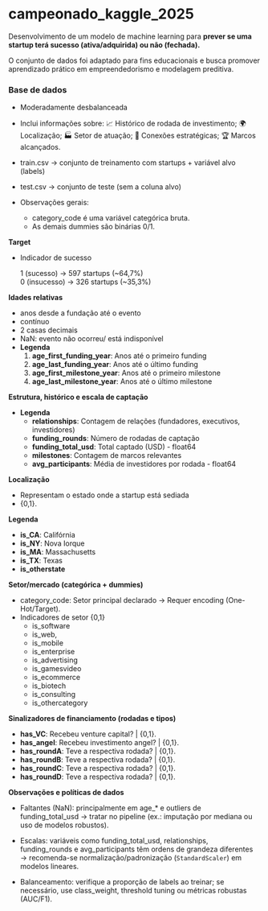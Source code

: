 # campeonado_kaggle_2025
Desenvolvimento de um modelo de machine learning para **prever se uma startup terá sucesso (ativa/adquirida) ou não (fechada).**

O conjunto de dados foi adaptado para fins educacionais e busca promover aprendizado prático em empreendedorismo e modelagem preditiva.

### Base de dados

- Moderadamente desbalanceada

- Inclui informações sobre: 📈 Histórico de rodada de investimento; 🌍 Localização; 🏭 Setor de atuação; 🔗 Conexões estratégicas; 🏆 Marcos alcançados.

- train.csv → conjunto de treinamento com startups + variável alvo (labels)

- test.csv → conjunto de teste (sem a coluna alvo)

- Observações gerais:
    - category_code é uma variável categórica bruta.
    - As demais dummies são binárias 0/1.

**Target**
- Indicador de sucesso

    1 (sucesso) → 597 startups (~64,7%)\
    0 (insucesso) → 326 startups (~35,3%)

**Idades relativas**

- anos desde a fundação até o evento
- contínuo
- 2 casas decimais
- NaN: evento não ocorreu/ está indisponível
- **Legenda**
    1. **age_first_funding_year**: Anos até o primeiro funding
    2. **age_last_funding_year**: Anos até o último funding
    3. **age_first_milestone_year**: Anos até o primeiro milestone
    4. **age_last_milestone_year**: Anos até o último milestone

**Estrutura, histórico e escala de captação**

- **Legenda**
    - **relationships**: Contagem de relações (fundadores, executivos, investidores)
    - **funding_rounds**: Número de rodadas de captação
    - **funding_total_usd**: Total captado (USD) - float64
    - **milestones**: Contagem de marcos relevantes 
    - **avg_participants**: Média de investidores por rodada - float64

**Localização**

- Representam o estado onde a startup está sediada
-  {0,1}.

**Legenda**
- **is_CA**: Califórnia
- **is_NY**: Nova Iorque
- **is_MA**: Massachusetts
- **is_TX**: Texas
- **is_otherstate**

**Setor/mercado (categórica + dummies)**

- category_code: Setor principal declarado -> Requer encoding (One-Hot/Target).
- Indicadores de setor {0,1}
    - is_software
    - is_web,
    - is_mobile
    - is_enterprise
    - is_advertising
    - is_gamesvideo
    - is_ecommerce
    - is_biotech
    - is_consulting
    - is_othercategory

**Sinalizadores de financiamento (rodadas e tipos)**

- **has_VC**: Recebeu venture capital? | {0,1}.
- **has_angel**: Recebeu investimento angel? | {0,1}.
- **has_roundA**: Teve a respectiva rodada? | {0,1}.
- **has_roundB**: Teve a respectiva rodada? | {0,1}.
- **has_roundC**: Teve a respectiva rodada? | {0,1}.
- **has_roundD**: Teve a respectiva rodada? | {0,1}.

**Observações e políticas de dados**

- Faltantes (NaN): principalmente em age_* e outliers de funding_total_usd → tratar no pipeline (ex.: imputação por mediana ou uso de modelos robustos).

- Escalas: variáveis como funding_total_usd, relationships, funding_rounds e avg_participants têm ordens de grandeza diferentes → recomenda-se normalização/padronização (`StandardScaler`) em modelos lineares.

- Balanceamento: verifique a proporção de labels ao treinar; se necessário, use class_weight, threshold tuning ou métricas robustas (AUC/F1).